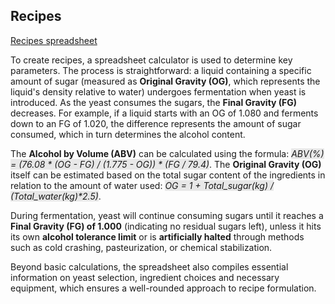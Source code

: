 ## Recipes
[Recipes spreadsheet](https://docs.google.com/spreadsheets/d/1g0QLpLwEBhVCjyEvlgSv63yysXk9_XxcegWlaK4cg6A/edit?usp=sharing)

To create recipes, a spreadsheet calculator is used to determine key parameters. The process is straightforward: a liquid containing a specific amount of sugar (measured as **Original Gravity (OG)**, which represents the liquid's density relative to water) undergoes fermentation when yeast is introduced. As the yeast consumes the sugars, the **Final Gravity (FG)** decreases. For example, if a liquid starts with an OG of 1.080 and ferments down to an FG of 1.020, the difference represents the amount of sugar consumed, which in turn determines the alcohol content.


The **Alcohol by Volume (ABV)** can be calculated using the formula: <span style="background-color: #E8E8E8">_ABV(%) = (76.08 * (OG - FG) / (1.775 - OG)) * (FG / 79.4)_</span>. The **Original Gravity (OG)** itself can be estimated based on the total sugar content of the ingredients in relation to the amount of water used: <span style="background-color: #E8E8E8">_OG = 1 + Total_sugar(kg) / (Total_water(kg)*2.5)_</span>.

During fermentation, yeast will continue consuming sugars until it reaches a **Final Gravity (FG) of 1.000** (indicating no residual sugars left), unless it hits its own **alcohol tolerance limit** or is **artificially halted** through methods such as cold crashing, pasteurization, or chemical stabilization.

Beyond basic calculations, the spreadsheet also compiles essential information on yeast selection, ingredient choices and necessary equipment, which ensures a well-rounded approach to recipe formulation.
